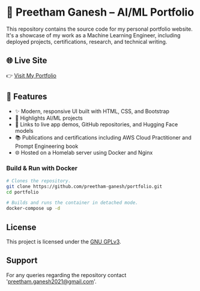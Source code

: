 # 💼 Preetham Ganesh – AI/ML Portfolio

This repository contains the source code for my personal portfolio website. It's a showcase of my work as a Machine Learning Engineer, including deployed projects, certifications, research, and technical writing.

## 🌐 Live Site

👉 [Visit My Portfolio](https://preethamganesh.com)

## 🚀 Features

- ✨ Modern, responsive UI built with HTML, CSS, and Bootstrap
- 📄 Highlights AI/ML projects
- 🔗 Links to live app demos, GitHub repositories, and Hugging Face models
- 📚 Publications and certifications including AWS Cloud Practitioner and Prompt Engineering book
- 🌐 Hosted on a Homelab server using Docker and Nginx

### Build & Run with Docker

```bash
# Clones the repository.
git clone https://github.com/preetham-ganesh/portfolio.git
cd portfolio

# Builds and runs the container in detached mode.
docker-compose up -d
```

## License

This project is licensed under the [GNU GPLv3](https://choosealicense.com/licenses/gpl-3.0/).

## Support

For any queries regarding the repository contact 'preetham.ganesh2021@gmail.com'.
